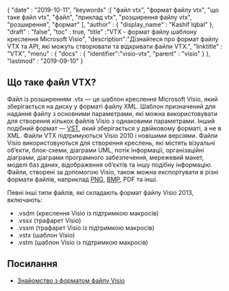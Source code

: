 {
  "date" : "2019-10-11",
  "keywords" :[ "файл vtx", "формат файлу vtx", "що таке файл vtx", "файл", "приклад vtx", "розширення файлу vtx", "розширення", "формат" ],
  "author" : {
    "display_name" : "Kashif Iqbal"
},
  "draft" : "false",
  "toc" : true,
  "title" :"VTX - формат файлу шаблону креслення Microsoft Visio",
  "description":"Дізнайтеся про формат файлу VTX та API, які можуть створювати та відкривати файли VTX.",
  "linktitle" : "VTX",
  "menu" : {
    "docs" : {
	  "identifier":"visio-vtx",
      "parent" : "visio"
}
},
  "lastmod" : "2019-09-10"
}

## Що таке файл VTX?

Файл із розширенням .vtx — це шаблон креслення Microsoft Visio, який зберігається на диску у форматі файлу XML. Шаблон призначений для надання файлу з основними параметрами, які можна використовувати для створення кількох файлів Visio з однаковими параметрами. Інший подібний формат — [VST](/uk/visio/vst/), який зберігається у двійковому форматі, а не в XML. Файли VTX підтримуються Visio 2010 і новішими версіями. Файли Visio використовуються для створення креслень, які містять візуальні об’єкти, блок-схеми, діаграми UML, потік інформації, організаційні діаграми, діаграми програмного забезпечення, мережевий макет, моделі баз даних, відображення об’єктів та іншу подібну інформацію. Файли, створені за допомогою Visio, також можна експортувати в різні формати файлів, наприклад [PNG](/uk/image/png/), [BMP](/uk/image/bmp/), PDF та інші.

Певні інші типи файлів, які складають формат файлу Visio 2013, включають:

* .vsdm (креслення Visio із підтримкою макросів)
* .vssx (трафарет Visio)
* .vssm (трафарет Visio із підтримкою макросів)
* .vstx (шаблон Visio)
* .vstm (шаблон Visio із підтримкою макросів)

## Посилання ##

* [Знайомство з форматом файлу Visio](https://learn.microsoft.com/en-us/office/client-developer/visio/introduction-to-the-visio-file-formatvsdx)


